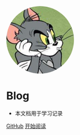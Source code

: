 <img width="180px" style="border-radius: 50%" bor src="_media/tom.jpeg">


# Blog

- 本文档用于学习记录

[GitHub](<https://github.com/sunjiaying0/Slog>)
[开始阅读](README.md)
